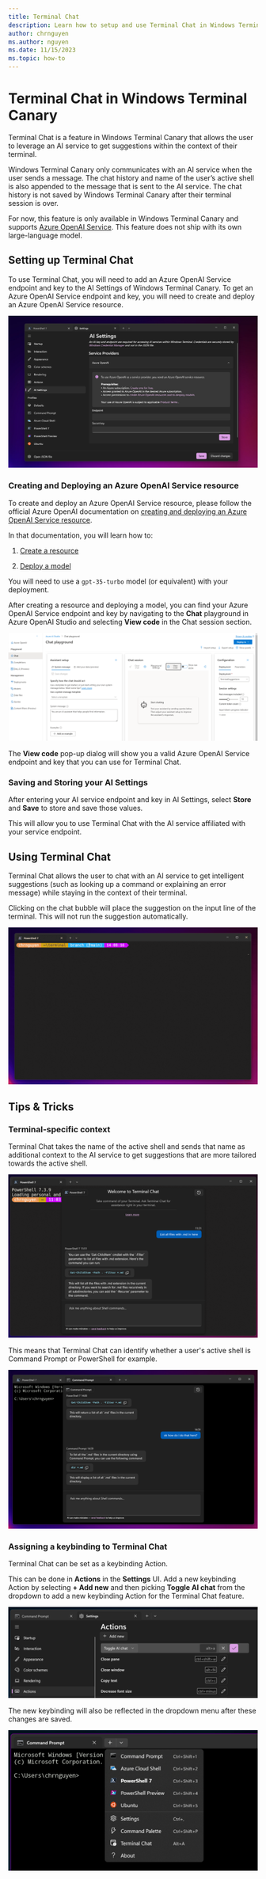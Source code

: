 ```yaml
---
title: Terminal Chat
description: Learn how to setup and use Terminal Chat in Windows Terminal Canary.
author: chrnguyen
ms.author: nguyen
ms.date: 11/15/2023
ms.topic: how-to
---
```


# Terminal Chat in Windows Terminal Canary
Terminal Chat is a feature in Windows Terminal Canary that allows the user to leverage an AI service to get suggestions within the context of their terminal. 

Windows Terminal Canary only communicates with an AI service when the user sends a message. The chat history and name of the user’s active shell is also appended to the message that is sent to the AI service. The chat history is not saved by Windows Terminal Canary after their terminal session is over.

For now, this feature is only available in Windows Terminal Canary and supports [Azure OpenAI Service](https://azure.microsoft.com/en-us/products/ai-services/openai-service). This feature does not ship with its own large-language model. 

## Setting up Terminal Chat
 To use Terminal Chat, you will need to add an Azure OpenAI Service endpoint and key to the AI Settings of Windows Terminal Canary. To get an Azure OpenAI Service endpoint and key, you will need to create and deploy an Azure OpenAI Service resource.

 ![AI Settings](./images/ai-settings.png)

 ### Creating and Deploying an Azure OpenAI Service resource

 To create and deploy an Azure OpenAI Service resource, please follow the official Azure OpenAI documentation on [creating and deploying an Azure OpenAI Service resource](https://learn.microsoft.com/en-us/azure/ai-services/openai/how-to/create-resource).

In that documentation, you will learn how to:

1. [Create a resource](https://learn.microsoft.com/en-us/azure/ai-services/openai/how-to/create-resource?pivots=web-portal#create-a-resource)

2. [Deploy a model](https://learn.microsoft.com/en-us/azure/ai-services/openai/how-to/create-resource?pivots=web-portal#deploy-a-model)

You will need to use a `gpt-35-turbo` model (or equivalent) with your deployment.

After creating a resource and deploying a model, you can find your Azure OpenAI Service endpoint and key by navigating to the **Chat** playground in Azure OpenAI Studio and selecting **View code** in the Chat session section.

 ![AI Settings](./images/aoai-playground.png)

The **View code** pop-up dialog will show you a valid Azure OpenAI Service endpoint and key that you can use for Terminal Chat.

### Saving and Storing your AI Settings
After entering your AI service endpoint and key in AI Settings, select **Store** and **Save** to store and save those values. 

This will allow you to use Terminal Chat with the AI service affiliated with your service endpoint.

## Using Terminal Chat

Terminal Chat allows the user to chat with an AI service to get intelligent suggestions (such as looking up a command or explaining an error message) while staying in the context of their terminal.

Clicking on the chat bubble will place the suggestion on the input line of the terminal. This will not run the suggestion automatically. 

![Terminal Chat in action](./images/terminal-chat.gif)

## Tips & Tricks

### Terminal-specific context

Terminal Chat takes the name of the active shell and sends that name as additional context to the AI service to get suggestions that are more tailored towards the active shell. 

![Terminal Chat in PowerShell](./images/terminal-chat-powershell.png)

This means that Terminal Chat can identify whether a user's active shell is Command Prompt or PowerShell for example. 

![Terminal Chat in Command Prompt](./images/terminal-chat-cmd.png)

### Assigning a keybinding to Terminal Chat

Terminal Chat can be set as a keybinding Action. 

This can be done in **Actions** in the **Settings** UI. Add a new keybinding Action by selecting **+ Add new** and then picking **Toggle AI chat** from the dropdown to add a new keybinding Action for the Terminal Chat feature. 

![Setting Terminal Chat as a keybinding Action](./images/terminal-chat-action.png)

The new keybinding will also be reflected in the dropdown menu after these changes are saved. 

![Terminal Chat's keybinding action in the dropdown menu](./images/terminal-chat-after-action.png)
